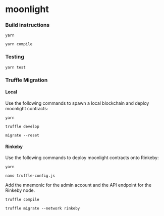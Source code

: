 # moonlight

### Build instructions
`yarn`

`yarn compile`

### Testing
`yarn test`

### Truffle Migration

#### Local
Use the following commands to spawn a local blockchain and deploy moonlight contracts:

`yarn`

`truffle develop`

`migrate --reset`

#### Rinkeby
Use the following commands to deploy moonlight contracts onto Rinkeby:

`yarn`

`nano truffle-config.js`

Add the mnemonic for the admin account and the API endpoint for the Rinkeby node.

`truffle compile`

`truffle migrate --network rinkeby`
